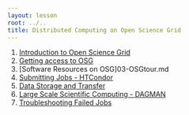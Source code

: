 ```yaml
---
layout: lesson
root: ../..
title: Distributed Computing on Open Science Grid
---
```

<div class="toc" markdown="1">

1.  [Introduction to Open Science Grid](01-IntroGrid.html)
2.  [Getting access to OSG ](02-ssh.html)
3.  [Software Resources on OSG]03-OSGtour.md
4.  [Submitting Jobs  - HTCondor](02-HTCondor-Submitting.html)
5.  [Data Storage and Transfer](03-Stash.html)
6.  [Large Scale Scientific Computing - DAGMAN](04-dagman.html)
7.  [Troubleshooting Failed Jobs](05-TroubleShooting.html)
</div>
